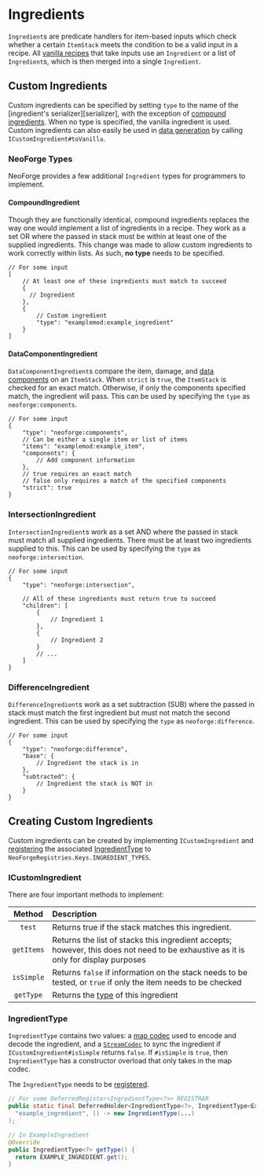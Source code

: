 # Ingredients

`Ingredient`s are predicate handlers for item-based inputs which check whether a certain `ItemStack` meets the condition to be a valid input in a recipe. All [vanilla recipes][recipes] that take inputs use an `Ingredient` or a list of `Ingredient`s, which is then merged into a single `Ingredient`.

## Custom Ingredients

Custom ingredients can be specified by setting `type` to the name of the [ingredient's serializer][serializer], with the exception of [compound ingredients][compound]. When no type is specified, the vanilla ingredient is used. Custom ingredients can also easily be used in [data generation][datagen] by calling `ICustomIngredient#toVanilla`.

### NeoForge Types

NeoForge provides a few additional `Ingredient` types for programmers to implement. 

#### CompoundIngredient

Though they are functionally identical, compound ingredients replaces the way one would implement a list of ingredients in a recipe. They work as a set OR where the passed in stack must be within at least one of the supplied ingredients. This change was made to allow custom ingredients to work correctly within lists. As such, **no type** needs to be specified.

```json5
// For some input
[
    // At least one of these ingredients must match to succeed
    {
      // Ingredient
    },
    {
        // Custom ingredient
        "type": "examplemod:example_ingredient"
    }
]
```

#### DataComponentIngredient

`DataComponentIngredient`s compare the item, damage, and [data components][datacomponents] on an `ItemStack`. When `strict` is `true`, the `ItemStack` is checked for an exact match. Otherwise, if only the components specified match, the ingredient will pass. This can be used by specifying the `type` as `neoforge:components`.

```json5
// For some input
{
    "type": "neoforge:components",
    // Can be either a single item or list of items
    "items": "examplemod:example_item",
    "components": {
        // Add component information
    },
    // true requires an exact match
    // false only requires a match of the specified components
    "strict": true
}
```

### IntersectionIngredient

`IntersectionIngredient`s work as a set AND where the passed in stack must match all supplied ingredients. There must be at least two ingredients supplied to this. This can be used by specifying the `type` as `neoforge:intersection`.

```json5
// For some input
{
    "type": "neoforge:intersection",

    // All of these ingredients must return true to succeed
    "children": [
        {
            // Ingredient 1
        },
        {
            // Ingredient 2
        }
        // ...
    ]
}
```

### DifferenceIngredient

`DifferenceIngredient`s work as a set subtraction (SUB) where the passed in stack must match the first ingredient but must not match the second ingredient. This can be used by specifying the `type` as `neoforge:difference`.

```json5
// For some input
{
    "type": "neoforge:difference",
    "base": {
        // Ingredient the stack is in
    },
    "subtracted": {
        // Ingredient the stack is NOT in
    }
}
```

## Creating Custom Ingredients

Custom ingredients can be created by implementing `ICustomIngredient` and [registering] the associated [IngredientType][type] to `NeoForgeRegistries.Keys.INGREDIENT_TYPES`.

### ICustomIngredient

There are four important methods to implement:

| Method    | Description
|:---------:|:------------------------
`test`      | Returns true if the stack matches this ingredient.
`getItems`  | Returns the list of stacks this ingredient accepts; however, this does not need to be exhaustive as it is only for display purposes
`isSimple`  | Returns `false` if information on the stack needs to be tested, or `true` if only the item needs to be checked
`getType`   | Returns the [type] of this ingredient

### IngredientType

`IngredientType` contains two values: a [map codec][codec] used to encode and decode the ingredient, and a [`StreamCodec`][streamcodec] to sync the ingredient if `ICustomIngredient#isSimple` returns `false`. If `#isSimple` is `true`, then `IngredientType` has a constructor overload that only takes in the map codec.

The `IngredientType` needs to be [registered][registering].

```java
// For some DeferredRegister<IngredientType<?>> REGISTRAR
public static final DeferredHolder<IngredientType<?>, IngredientType<ExampleIngredient>> EXAMPLE_INGREDIENT = REGISTRAR.register(
  "example_ingredient", () -> new IngredientType(...)
);

// In ExampleIngredient
@Override
public IngredientType<?> getType() {
  return EXAMPLE_INGREDIENT.get();
}
```

[recipes]: https://minecraft.wiki/w/Recipe#List_of_recipe_types
[compound]: #compoundingredient
[type]: #ingredienttype
[registering]: ../../../concepts/registries.md
[codec]: ../../../datastorage/codecs.md
[datagen]: ../../../datagen/recipes.md
[datacomponents]: ../../../items/datacomponents.md
[streamcodec]: ../../../networking/streamcodecs.md
